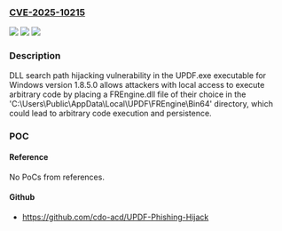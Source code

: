 ### [CVE-2025-10215](https://cve.mitre.org/cgi-bin/cvename.cgi?name=CVE-2025-10215)
![](https://img.shields.io/static/v1?label=Product&message=UPDF&color=blue)
![](https://img.shields.io/static/v1?label=Version&message=1.8.5.0%20&color=brightgreen)
![](https://img.shields.io/static/v1?label=Vulnerability&message=CWE-427%20Uncontrolled%20Search%20Path%20Element&color=brightgreen)

### Description

DLL search path hijacking vulnerability in the UPDF.exe executable for Windows version 1.8.5.0 allows attackers with local access to execute arbitrary code by placing a FREngine.dll file of their choice in the 'C:\Users\Public\AppData\Local\UPDF\FREngine\Bin64\' directory, which could lead to arbitrary code execution and persistence.

### POC

#### Reference
No PoCs from references.

#### Github
- https://github.com/cdo-acd/UPDF-Phishing-Hijack

